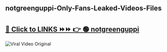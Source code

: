 
 ## notgreenguppi-Only-Fans-Leaked-Videos-Files

# <h2><a href="https://mediaupload.pro?notgreenguppi">🔗 Click to LINKS ⏩⏩ 👉 🟢 notgreenguppi </a></h2>

<a href="https://mediaupload.pro?notgreenguppi" rel="nofollow" data-target="animated-image.originalLink"><img src="https://i.ibb.co.com/xMMVF88/686577567.gif" alt="Viral Video Original" style="max-width: 100%; display: inline-block;" data-target="animated-image.originalImage"></a>